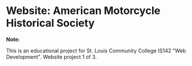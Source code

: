 # Website: American Motorcycle Historical Society

**Note:**

This is an educational project for St. Louis Community College IS142 "Web Development". Website project 1 of 3.
